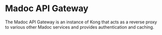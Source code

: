 # Madoc API Gateway

The Madoc API Gateway is an instance of Kong that acts as a reverse proxy to various other Madoc services
and provides authentication and caching.
